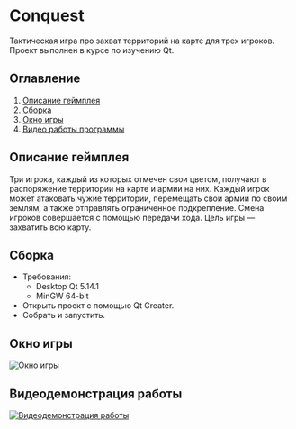 # Conquest
Тактическая игра про захват территорий на карте для трех игроков. Проект выполнен в курсе по изучению Qt.

## Оглавление
1. [Описание геймплея](#Описание-геймплея)
2. [Сборка](#Сборка)
3. [Окно игры](#Изображение-интерфейса-программы)
4. [Видео работы программы](#Видеодемонстрация-работы)

## Описание геймплея
Три игрока, каждый из которых отмечен свои цветом, получают в распоряжение территории на карте и армии на них. Каждый игрок может атаковать чужие территории, перемещать свои армии 
по своим землям, а также отправлять ограниченное подкрепление. Смена игроков совершается с помощью передачи хода. Цель игры — захватить всю карту.

## Сборка
- Требования:
    - Desktop Qt 5.14.1
    - MinGW 64-bit
- Открыть проект с помощью Qt Creater.
- Собрать и запустить.
## Окно игры
![Окно игры](https://i.postimg.cc/6QCKzkVS/2020-06-27-021448.png "Окно игры")

## Видеодемонстрация работы
[![Видеодемонстрация работы](https://img.youtube.com/vi/TpHE4FclK4o/0.jpg)](https://www.youtube.com/watch?v=TpHE4FclK4o)
